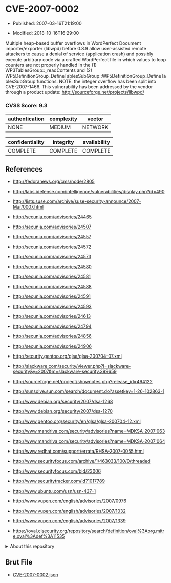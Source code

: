# CVE-2007-0002

- Published: 2007-03-16T21:19:00

- Modified: 2018-10-16T16:29:00

Multiple heap-based buffer overflows in WordPerfect Document importer/exporter (libwpd) before 0.8.9 allow user-assisted remote attackers to cause a denial of service (application crash) and possibly execute arbitrary code via a crafted WordPerfect file in which values to loop counters are not properly handled in the (1) WP3TablesGroup::_readContents and (2) WP5DefinitionGroup_DefineTablesSubGroup::WP5DefinitionGroup_DefineTablesSubGroup functions.  NOTE: the integer overflow has been split into CVE-2007-1466. This vulnerability has been addressed by the vendor through a product update: http://sourceforge.net/projects/libwpd/

### CVSS Score: **9.3**

| authentication | complexity | vector |
| --- | --- | --- |
| NONE | MEDIUM | NETWORK |

| confidentiality | integrity | availability |
| --- | --- | --- |
| COMPLETE | COMPLETE | COMPLETE |

## References

* http://fedoranews.org/cms/node/2805

* http://labs.idefense.com/intelligence/vulnerabilities/display.php?id=490

* http://lists.suse.com/archive/suse-security-announce/2007-Mar/0007.html

* http://secunia.com/advisories/24465

* http://secunia.com/advisories/24507

* http://secunia.com/advisories/24557

* http://secunia.com/advisories/24572

* http://secunia.com/advisories/24573

* http://secunia.com/advisories/24580

* http://secunia.com/advisories/24581

* http://secunia.com/advisories/24588

* http://secunia.com/advisories/24591

* http://secunia.com/advisories/24593

* http://secunia.com/advisories/24613

* http://secunia.com/advisories/24794

* http://secunia.com/advisories/24856

* http://secunia.com/advisories/24906

* http://security.gentoo.org/glsa/glsa-200704-07.xml

* http://slackware.com/security/viewer.php?l=slackware-security&y=2007&m=slackware-security.399659

* http://sourceforge.net/project/shownotes.php?release_id=494122

* http://sunsolve.sun.com/search/document.do?assetkey=1-26-102863-1

* http://www.debian.org/security/2007/dsa-1268

* http://www.debian.org/security/2007/dsa-1270

* http://www.gentoo.org/security/en/glsa/glsa-200704-12.xml

* http://www.mandriva.com/security/advisories?name=MDKSA-2007:063

* http://www.mandriva.com/security/advisories?name=MDKSA-2007:064

* http://www.redhat.com/support/errata/RHSA-2007-0055.html

* http://www.securityfocus.com/archive/1/463033/100/0/threaded

* http://www.securityfocus.com/bid/23006

* http://www.securitytracker.com/id?1017789

* http://www.ubuntu.com/usn/usn-437-1

* http://www.vupen.com/english/advisories/2007/0976

* http://www.vupen.com/english/advisories/2007/1032

* http://www.vupen.com/english/advisories/2007/1339

* https://oval.cisecurity.org/repository/search/definition/oval%3Aorg.mitre.oval%3Adef%3A11535

<details>
<summary>About this repository</summary> 

  This repository is part of the project [Live Hack CVE](https://github.com/Live-Hack-CVE). Main website can be found [www.live-hack.org](https://www.live-hack.org) 
  
  Made by [Sn0wAlice](https://github.com/Sn0wAlice) for the people that care about security and need to have a feed of the latest CVEs. Hope you enjoy it, don't forget to star the repo and follow me on [Twitter](https://twitter.com/Sn0wAlice) and [Github](https://github.com/Sn0wAlice). And that is my [personnal website](https://www.alice-snow.me/)

  - [Home Page](https://github.com/Live-Hack-CVE)
  - [Framework](https://github.com/Live-Hack-CVE/cve-framework)
  - [CVE database](https://github.com/Live-Hack-CVE/full_database)
  - [Changelog](https://github.com/Live-Hack-CVE/Changelog)
</details>

## Brut File

* [CVE-2007-0002.json](https://raw.githubusercontent.com/Live-Hack-CVE/full_database/main/cves/2007/CVE-2007-0002.json)

